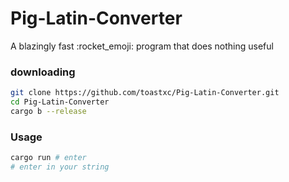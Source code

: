 # Pig-Latin-Converter
A blazingly fast :rocket_emoji: program that does nothing useful

### downloading
```bash
git clone https://github.com/toastxc/Pig-Latin-Converter.git
cd Pig-Latin-Converter
cargo b --release
```

### Usage
```bash
cargo run # enter
# enter in your string
